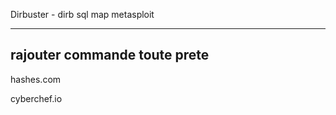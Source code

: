 

Dirbuster - dirb
sql map
metasploit 

---
rajouter commande toute prete
---

hashes.com

cyberchef.io



